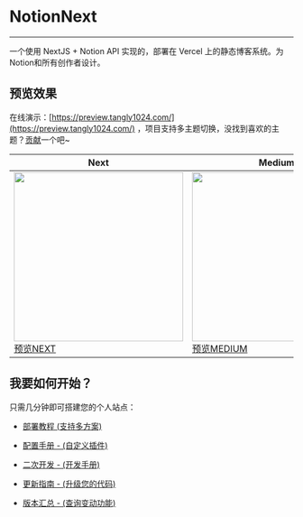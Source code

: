 # NotionNext

<hr/>

一个使用 NextJS + Notion API 实现的，部署在 Vercel 上的静态博客系统。为Notion和所有创作者设计。


## 预览效果

在线演示：[https://preview.tangly1024.com/](https://preview.tangly1024.com/) ，项目支持多主题切换，没找到喜欢的主题？[贡献](/CONTRIBUTING.md)一个吧~

| Next | Medium | Hexo | Fukasawa |
|--|--|--|--|
| <img src='./docs/theme-next.png' width='300'/> [预览NEXT](https://preview.tangly1024.com/?theme=next)  | <img src='./docs/theme-medium.png' width='300'/> [预览MEDIUM](https://preview.tangly1024.com/?theme=medium) | <img src='./docs/theme-hexo.png' width='300'/> [预览HEXO](https://preview.tangly1024.com/?theme=hexo) | <img src='./docs/theme-fukasawa.png' width='300'/> [预览FUKASAWA](https://preview.tangly1024.com/?theme=fukasawa) |

## 我要如何开始？

只需几分钟即可搭建您的个人站点：

- [部署教程 (支持多方案)](https://docs.tangly1024.com/) 

- [配置手册 - (自定义插件)](https://docs.tangly1024.com/article/notion-next-guide) 

- [二次开发 - (开发手册)](https://docs.tangly1024.com/article/notion-next-secondary-menu)

- [更新指南 - (升级您的代码)](https://docs.tangly1024.com/article/how-to-update-notionnext)

- [版本汇总 - (查询变动功能)](https://docs.tangly1024.com/article/notion-next-changelogs)
